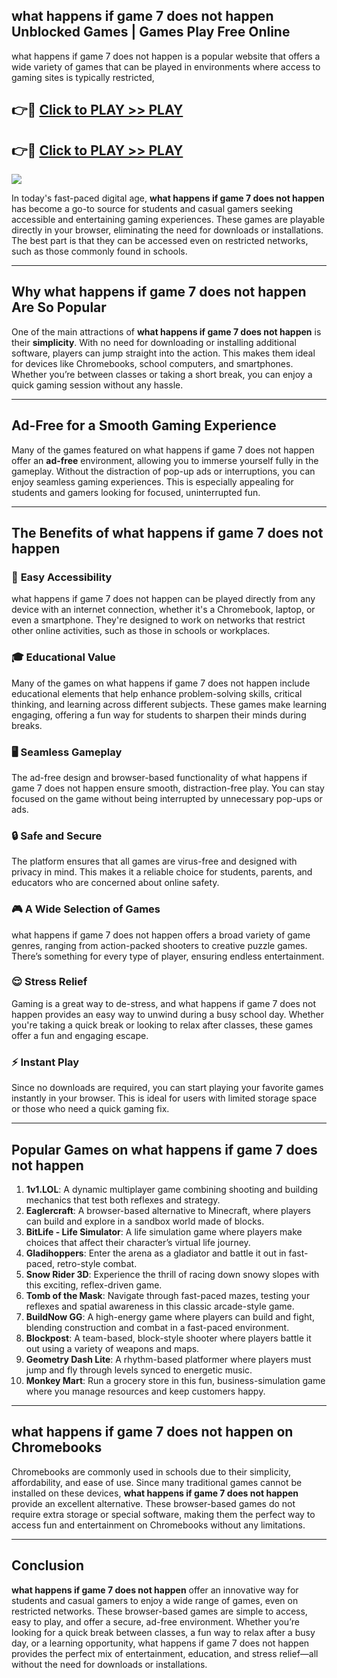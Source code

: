 ## what happens if game 7 does not happen Unblocked Games | Games Play Free Online

what happens if game 7 does not happen is a popular website that offers a wide variety of games that can be played in environments where access to gaming sites is typically restricted,


## 👉🔴 [Click to PLAY >> PLAY](http://freeplayer.one?title=what_happens_if_game_7_does_not_happen&ref=19D)

## 👉🔴 [Click to PLAY >> PLAY](http://freeplayer.one?title=what_happens_if_game_7_does_not_happen&ref=19D)


<a href="http://freeplayer.one?title=what_happens_if_game_7_does_not_happen&ref=19D"><img src="https://clearcache.store/games.png"></a>

In today's fast-paced digital age, **what happens if game 7 does not happen** has become a go-to source for students and casual gamers seeking accessible and entertaining gaming experiences. These games are playable directly in your browser, eliminating the need for downloads or installations. The best part is that they can be accessed even on restricted networks, such as those commonly found in schools.

---

## **Why what happens if game 7 does not happen Are So Popular**

One of the main attractions of **what happens if game 7 does not happen** is their **simplicity**. With no need for downloading or installing additional software, players can jump straight into the action. This makes them ideal for devices like Chromebooks, school computers, and smartphones. Whether you’re between classes or taking a short break, you can enjoy a quick gaming session without any hassle.

---

## **Ad-Free for a Smooth Gaming Experience**

Many of the games featured on what happens if game 7 does not happen offer an **ad-free** environment, allowing you to immerse yourself fully in the gameplay. Without the distraction of pop-up ads or interruptions, you can enjoy seamless gaming experiences. This is especially appealing for students and gamers looking for focused, uninterrupted fun.

---

## **The Benefits of what happens if game 7 does not happen**

### 🚪 **Easy Accessibility**
what happens if game 7 does not happen can be played directly from any device with an internet connection, whether it's a Chromebook, laptop, or even a smartphone. They're designed to work on networks that restrict other online activities, such as those in schools or workplaces.

### 🎓 **Educational Value**
Many of the games on what happens if game 7 does not happen include educational elements that help enhance problem-solving skills, critical thinking, and learning across different subjects. These games make learning engaging, offering a fun way for students to sharpen their minds during breaks.

### 🖥️ **Seamless Gameplay**
The ad-free design and browser-based functionality of what happens if game 7 does not happen ensure smooth, distraction-free play. You can stay focused on the game without being interrupted by unnecessary pop-ups or ads.

### 🔒 **Safe and Secure**
The platform ensures that all games are virus-free and designed with privacy in mind. This makes it a reliable choice for students, parents, and educators who are concerned about online safety.

### 🎮 **A Wide Selection of Games**
what happens if game 7 does not happen offers a broad variety of game genres, ranging from action-packed shooters to creative puzzle games. There’s something for every type of player, ensuring endless entertainment.

### 😌 **Stress Relief**
Gaming is a great way to de-stress, and what happens if game 7 does not happen provides an easy way to unwind during a busy school day. Whether you're taking a quick break or looking to relax after classes, these games offer a fun and engaging escape.

### ⚡ **Instant Play**
Since no downloads are required, you can start playing your favorite games instantly in your browser. This is ideal for users with limited storage space or those who need a quick gaming fix.

---

## **Popular Games on what happens if game 7 does not happen**

1. **1v1.LOL**: A dynamic multiplayer game combining shooting and building mechanics that test both reflexes and strategy.
2. **Eaglercraft**: A browser-based alternative to Minecraft, where players can build and explore in a sandbox world made of blocks.
3. **BitLife - Life Simulator**: A life simulation game where players make choices that affect their character’s virtual life journey.
4. **Gladihoppers**: Enter the arena as a gladiator and battle it out in fast-paced, retro-style combat.
5. **Snow Rider 3D**: Experience the thrill of racing down snowy slopes with this exciting, reflex-driven game.
6. **Tomb of the Mask**: Navigate through fast-paced mazes, testing your reflexes and spatial awareness in this classic arcade-style game.
7. **BuildNow GG**: A high-energy game where players can build and fight, blending construction and combat in a fast-paced environment.
8. **Blockpost**: A team-based, block-style shooter where players battle it out using a variety of weapons and maps.
9. **Geometry Dash Lite**: A rhythm-based platformer where players must jump and fly through levels synced to energetic music.
10. **Monkey Mart**: Run a grocery store in this fun, business-simulation game where you manage resources and keep customers happy.

---

## **what happens if game 7 does not happen on Chromebooks**

Chromebooks are commonly used in schools due to their simplicity, affordability, and ease of use. Since many traditional games cannot be installed on these devices, **what happens if game 7 does not happen** provide an excellent alternative. These browser-based games do not require extra storage or special software, making them the perfect way to access fun and entertainment on Chromebooks without any limitations.

---

## **Conclusion**

**what happens if game 7 does not happen** offer an innovative way for students and casual gamers to enjoy a wide range of games, even on restricted networks. These browser-based games are simple to access, easy to play, and offer a secure, ad-free environment. Whether you’re looking for a quick break between classes, a fun way to relax after a busy day, or a learning opportunity, what happens if game 7 does not happen provides the perfect mix of entertainment, education, and stress relief—all without the need for downloads or installations.